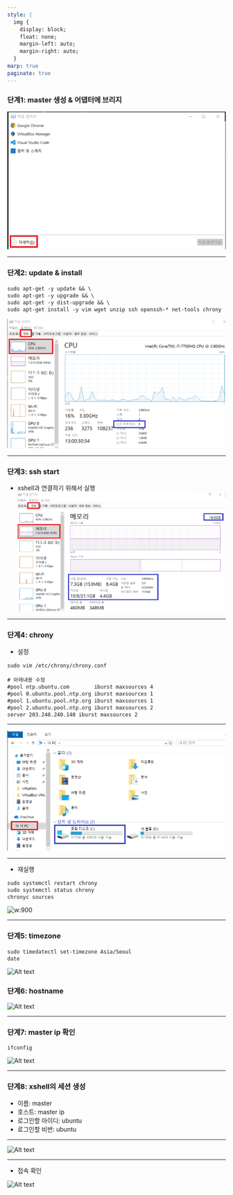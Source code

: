 ```yaml
---
style: |
  img {
    display: block;
    float: none;
    margin-left: auto;
    margin-right: auto;
  }
marp: true
paginate: true
---
```

### 단계1: master 생성 & 어댑터에 브리지
![w:800](./img/image.png)

---
### 단계2: update & install
```shell
sudo apt-get -y update && \
sudo apt-get -y upgrade && \
sudo apt-get -y dist-upgrade && \
sudo apt-get install -y vim wget unzip ssh openssh-* net-tools chrony
```
![Alt text](./img/image-1.png)

---
### 단계3: ssh start 
- xshell과 연결하기 위해서 실행 
![Alt text](./img/image-2.png)

---
### 단계4: chrony
- 설정  
```shell
sudo vim /etc/chrony/chrony.conf

# 아래내용 수정 
#pool ntp.ubuntu.com        iburst maxsources 4
#pool 0.ubuntu.pool.ntp.org iburst maxsources 1
#pool 1.ubuntu.pool.ntp.org iburst maxsources 1
#pool 2.ubuntu.pool.ntp.org iburst maxsources 2
server 203.248.240.140 iburst maxsources 2
```
---
![Alt text](./img/image-3.png)

---
- 재실행 
```shell
sudo systemctl restart chrony
sudo systemctl status chrony
chronyc sources
```
![w:900](./img/image-4.png)

---
### 단계5: timezone 
```shell
sudo timedatectl set-timezone Asia/Seoul
date
```
![Alt text](./img/image-5.png)

### 단계6: hostname
![Alt text](./img/image-6.png)

---
### 단계7: master ip 확인  
```shell
ifconfig
```
![Alt text](./img/image-7.png)

---
### 단계8: xshell의 세션 생성 
- 이름: master
- 호스트: master ip
- 로그인할 아이디: ubuntu
- 로그인할 비번: ubuntu

---
![Alt text](./img/image-8.png)


---
- 접속 확인 

![Alt text](./img/image-9.png)








